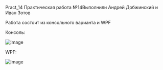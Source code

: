Pract_14
Практическая работа №14Выполнили Андрей Добжинский и Иван Зотов

Работа состоит из консольного варианта и WPF

Консоль:

![image](https://github.com/user-attachments/assets/faaf4f56-21ae-4646-b8e8-bf0ee5edacf0)


WPF:

![image](https://github.com/user-attachments/assets/107ed2a2-61db-45a3-b755-52a31db5d7b7)
